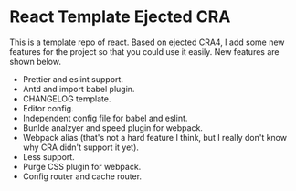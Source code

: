 # React Template Ejected CRA

This is a template repo of react. Based on ejected CRA4, I add some new features for the project so that you could use it easily. New features are shown below.

- Prettier and eslint support.
- Antd and import babel plugin.
- CHANGELOG template.
- Editor config.
- Independent config file for babel and eslint.
- Bunlde analzyer and speed plugin for webpack.
- Webpack alias (that's not a hard feature I think, but I really don't know why CRA didn't support it yet).
- Less support.
- Purge CSS plugin for webpack.
- Config router and cache router.
